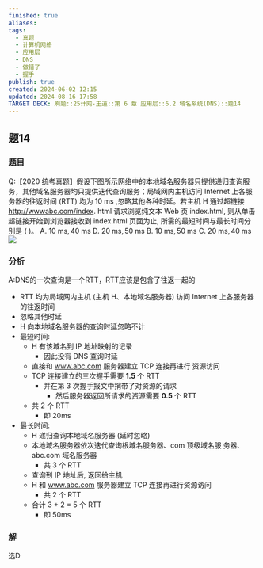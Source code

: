```yaml
---
finished: true
aliases: 
tags:
  - 真题
  - 计算机网络
  - 应用层
  - DNS
  - 做错了
  - 握手
publish: true
created: 2024-06-02 12:15
updated: 2024-08-16 17:58
TARGET DECK: 刷题::25计网-王道::第 6 章 应用层::6.2 域名系统(DNS)::题14
---
```


## 题14
### 题目
Q:【2020 统考真题】假设下图所示网络中的本地域名服务器只提供递归查询服务，其他域名服务器均只提供迭代查询服务；局域网内主机访问 Internet 上各服务器的往返时间 (RTT) 均为 ${10}\mathrm{\;{ms}}$ ,忽略其他各种时延。若主机 $\mathrm{H}$ 通过超链接 http://wwwabc.com/index. html 请求浏览纯文本 Web 页 index.html, 则从单击超链接开始到浏览器接收到 index.html 页面为止, 所需的最短时间与最长时间分别是 ( )。
A. ${10}\mathrm{\;{ms}},{40}\mathrm{\;{ms}}$ D. ${20}\mathrm{\;{ms}},{50}\mathrm{\;{ms}}$
B. ${10}\mathrm{\;{ms}},{50}\mathrm{\;{ms}}$ C. ${20}\mathrm{\;{ms}},{40}\mathrm{\;{ms}}$
![](https://img.hwenyi.live/202406021136383.webp)
### 分析
A:DNS的一次查询是一个RTT，RTT应该是包含了往返一起的
- RTT 均为局域网内主机 (主机 H、本地域名服务器) 访问 Internet 上各服务器的往返时间
- 忽略其他时延
- H 向本地域名服务器的查询时延忽略不计
- 最短时间:
  - H 有该域名到 IP 地址映射的记录
    - 因此没有 DNS 查询时延
  - 直接和 www.abc.com 服务器建立 TCP 连接再进行 资源访问
  - TCP 连接建立的三次握手需要 **1.5** 个 RTT
    - 并在第 3 次握手报文中捎带了对资源的请求
      - 然后服务器返回所请求的资源需要 **0.5** 个 RTT
  - 共 2 个 RTT
    - 即 20ms
- 最长时间:
  - H 递归查询本地域名服务器 (延时忽略)
  - 本地域名服务器依次迭代查询根域名服务器、com 顶级域名服 务器、abc.com 域名服务器
    - 共 3 个 RTT
  - 查询到 IP 地址后, 返回给主机
  - H 和 www.abc.com 服务器建立 TCP 连接再进行资源访问
    - 共 2 个 RTT
  - 合计 3 + 2 = 5 个 RTT
    - 即 50ms
### 解
选D

